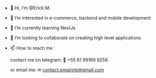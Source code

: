 - 👋 Hi, I’m @Erick M.
- 👀 I’m interested in e-commerce, backend and mobile development
- 🌱 I’m currently learning NextJs
- 💞️ I’m looking to collaborate on creating high level applications
- 📫 How to reach me : 

  contact me on telegram: 
  📱 +55 61 99169 8258

  or email me:
  ✉ contact.emairink@gmail.com
  
<!---
emairink/emairink is a ✨ special ✨ repository because its `README.md` (this file) appears on your GitHub profile.
You can click the Preview link to take a look at your changes.
--->

